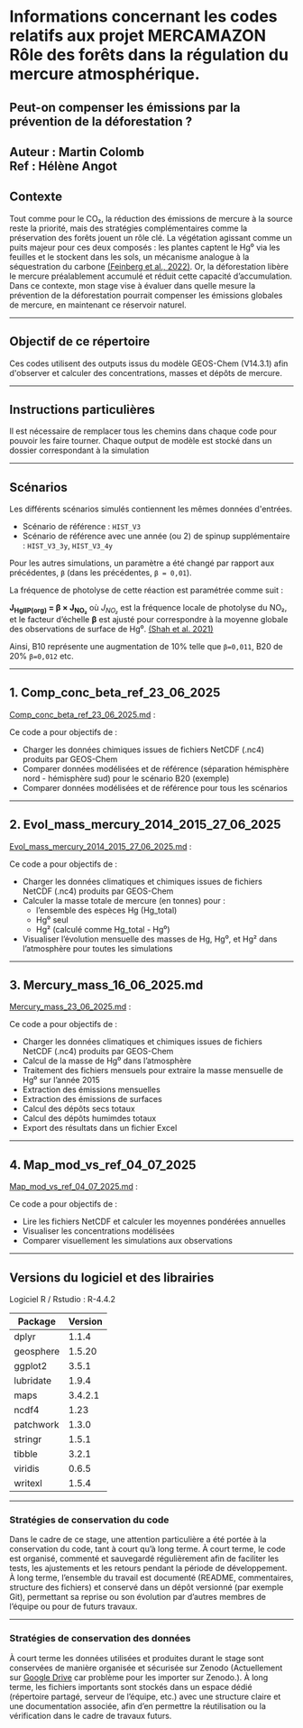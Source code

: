 # Informations concernant les codes relatifs aux projet MERCAMAZON Rôle des forêts dans la régulation du mercure atmosphérique.
## Peut-on compenser les émissions par la prévention de la déforestation ?

**Auteur :**  Martin Colomb  
**Ref :**  Hélène Angot  
---
## Contexte

Tout comme pour le CO₂, la réduction des émissions de mercure à la source reste la priorité, mais des stratégies complémentaires comme la préservation des forêts jouent un rôle clé. La végétation agissant comme un puits majeur pour ces deux composés : les plantes captent le Hg⁰ via les feuilles et le stockent dans les sols, un mécanisme analogue à la séquestration du carbone [(Feinberg et al., 2022)](https://pubs.rsc.org/en/content/articlelanding/2022/em/d2em00032f). Or, la déforestation libère le mercure préalablement accumulé et réduit cette capacité d’accumulation. Dans ce contexte, mon stage vise à évaluer dans quelle mesure la prévention de la déforestation pourrait compenser les émissions globales de mercure, en maintenant ce réservoir naturel.

---
## Objectif de ce répertoire

Ces codes utilisent des outputs issus du modèle GEOS-Chem (V14.3.1) afin d'observer et calculer des concentrations, masses et dépôts de mercure.

---
## Instructions particulières

Il est nécessaire de remplacer tous les chemins dans chaque code pour pouvoir les faire tourner. Chaque output de modèle est stocké dans un dossier correspondant à la simulation


---
## Scénarios

Les différents scénarios simulés contiennent les mêmes données d'entrées.
- Scénario de référence : `HIST_V3`
- Scénario de référence avec une année (ou 2) de spinup supplémentaire : `HIST_V3_3y`,  `HIST_V3_4y`

Pour les autres simulations, un paramètre a été changé par rapport aux précédentes, `β` (dans les précédentes, `β = 0,01`).

La fréquence de photolyse de cette réaction est paramétrée comme suit :

**J<sub>HgIIP(org)</sub> = β × J<sub>NO₂</sub>**
où  *J<sub>NO₂</sub>* est la fréquence locale de photolyse du NO₂, et le facteur d’échelle **β** est ajusté pour correspondre à la moyenne globale des observations de surface de Hg⁰.
[(Shah et al. 2021)](https://pubs.acs.org/doi/pdf/10.1021/acs.est.1c03160)

Ainsi, B10 représente une augmentation de 10% telle que `β=0,011`, B20 de 20% `β=0,012` etc.

---
## 1. Comp_conc_beta_ref_23_06_2025
[Comp_conc_beta_ref_23_06_2025.md](Comp_conc_beta_ref_23_06_2025/Comp_conc_beta_ref_23_06_2025.md) : 

Ce code a pour objectifs de :
- Charger les données chimiques issues de fichiers NetCDF (.nc4) produits par GEOS-Chem
- Comparer données modélisées et de référence (séparation hémisphère nord - hémisphère sud) pour le scénario B20 (exemple)
- Comparer données modélisées et de référence pour tous les scénarios


---
## 2. Evol_mass_mercury_2014_2015_27_06_2025
[Evol_mass_mercury_2014_2015_27_06_2025.md](Evol_mass_mercury_2014_2015_27_06_2025/Evol_mass_mercury_2014_2015_27_06_2025.md) : 

Ce code a pour objectifs de :
- Charger les données climatiques et chimiques issues de fichiers NetCDF (.nc4) produits par GEOS-Chem
- Calculer la masse totale de mercure (en tonnes) pour :
  - l’ensemble des espèces Hg (Hg_total)
  - Hg⁰ seul
  - Hg² (calculé comme Hg_total - Hg⁰)
- Visualiser l’évolution mensuelle des masses de Hg, Hg⁰, et Hg² dans l’atmosphère pour toutes les simulations


---
## 3. Mercury_mass_16_06_2025.md
[Mercury_mass_23_06_2025.md](Mercury_mass_23_06_2025/Mercury_mass_23_06_2025.md) : 

Ce code a pour objectifs de :
- Charger les données climatiques et chimiques issues de fichiers NetCDF (.nc4) produits par GEOS-Chem
- Calcul de la masse de Hg⁰ dans l’atmosphère
- Traitement des fichiers mensuels pour extraire la masse mensuelle de Hg⁰ sur l’année 2015
- Extraction des émissions mensuelles
- Extraction des émissions de surfaces
- Calcul des dépôts secs totaux
- Calcul des dépôts humimdes totaux
- Export des résultats dans un fichier Excel 


---
## 4. Map_mod_vs_ref_04_07_2025
[Map_mod_vs_ref_04_07_2025.md](Map_mod_vs_ref_04_07_2025/Map_mod_vs_ref_04_07_2025.md) : 

Ce code a pour objectifs de :
- Lire les fichiers NetCDF et calculer les moyennes pondérées annuelles
- Visualiser les concentrations modélisées
- Comparer visuellement les simulations aux observations

---
## Versions du logiciel et des librairies

Logiciel R / Rstudio : R-4.4.2

| Package     | Version  |
|-------------|----------|
| dplyr       | 1.1.4    |
| geosphere   | 1.5.20   |
| ggplot2     | 3.5.1    |
| lubridate   | 1.9.4    |
| maps        | 3.4.2.1  |
| ncdf4       | 1.23     |
| patchwork   | 1.3.0    |
| stringr     | 1.5.1    |
| tibble      | 3.2.1    |
| viridis     | 0.6.5    |
| writexl     | 1.5.4    |


---
### Stratégies de conservation du code

Dans le cadre de ce stage, une attention particulière a été portée à la conservation du code, tant à court qu’à long terme.
À court terme, le code est organisé, commenté et sauvegardé régulièrement afin de faciliter les tests, les ajustements et les retours pendant la période de développement.
À long terme, l’ensemble du travail est documenté (README, commentaires, structure des fichiers) et conservé dans un dépôt versionné (par exemple Git), permettant sa reprise ou son évolution par d’autres membres de l’équipe ou pour de futurs travaux.

---
### Stratégies de conservation des données

À court terme les données utilisées et produites durant le stage sont conservées de manière organisée et sécurisée sur Zenodo (Actuellement sur [Google Drive](https://drive.google.com/file/d/1nQpKIO5ppbKZYkHsfV--BPHWDcm6tgxA/view?usp=sharing) car problème pour les importer sur Zenodo.).
À long terme, les fichiers importants sont stockés dans un espace dédié (répertoire partagé, serveur de l’équipe, etc.) avec une structure claire et une documentation associée, afin d’en permettre la réutilisation ou la vérification dans le cadre de travaux futurs.
